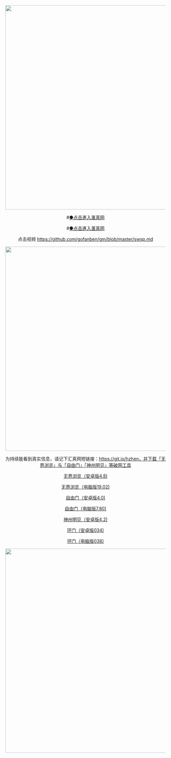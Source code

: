 <div align="center"><a href="https://is.gd/1o3ZD2"><IMG SRC="https://github.com/ofn1/Victoria/blob/master/hzhen2.jpg" width=640></a>

#[●点击進入滙真网](https://is.gd/1o3ZD2)

#[●点击進入滙真网](https://cutt.ly/ByI9usE)

点击视频 https://github.com/gofanben/gm/blob/master/swsp.md

<div align="center"><a href="https://git.io/hzhen"><IMG SRC="https://github.com/ofn1/Victoria/blob/master/fngrchn3.jpg" width=640></a>

为持续能看到真实信息，请记下汇真网短链接：https://git.io/hzhen，并下载「无界浏览」与「自由门」「神州明见」等破网工具

[无界浏览（安卓版4.8)](https://cdn.jsdelivr.net/gh/ofn1/zhenzhen@1.1/um.apk)

[无界浏览（电脑版19.02)](https://cdn.jsdelivr.net/gh/ofn1/zhenzhen@1.1/u1902.zip)

[自由门（安卓版4.0)](https://cdn.jsdelivr.net/gh/ofn1/zhenzhen@1.1/fgma40.apk)

[自由门（电脑版7.80)](https://cdn.jsdelivr.net/gh/ofn1/zhenzhen@1.1/fg780p.zip)

[神州明见（安卓版4.2)](https://cdn.jsdelivr.net/gh/ofn1/zhenzhen@1.1/SzzdOgate.apk)

[环门（安卓版034)](https://cdn.jsdelivr.net/gh/ofn1/zhenzhen@1.1/oGatea.apk)

[环门（电脑版038)](https://cdn.jsdelivr.net/gh/ofn1/zhenzhen@1.1/oGate.zip)

<div align="center"><a href="https://git.io/hzhen"><IMG SRC="https://github.com/ofn1/Victoria/blob/master/fngrchn3.jpg" width=640></a>
